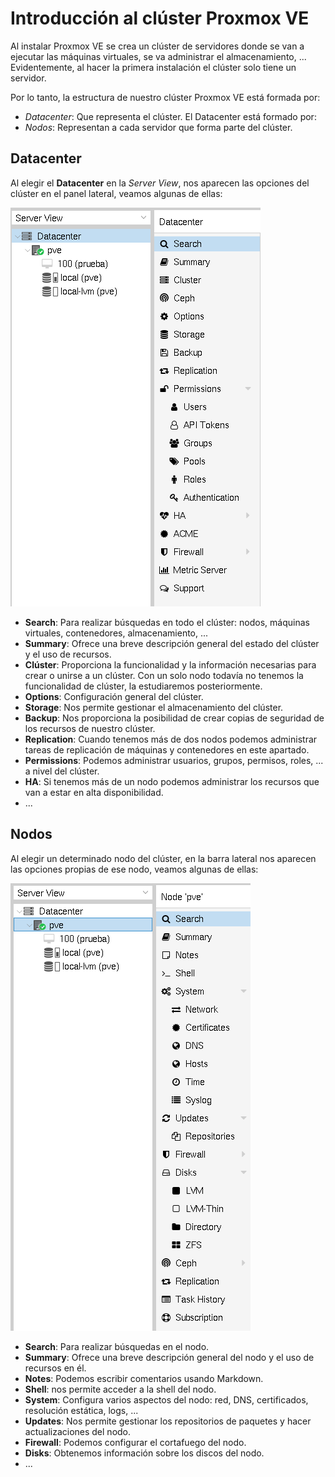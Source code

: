 # Introducción al clúster Proxmox VE

Al instalar Proxmox VE se crea un clúster de servidores donde se van a
ejecutar las máquinas virtuales, se va administrar el
almacenamiento, ... Evidentemente, al hacer la primera instalación el
clúster solo tiene un servidor.

Por lo tanto, la estructura de nuestro clúster Proxmox VE está formada
por:

* *Datacenter*: Que representa el clúster. El Datacenter está formado
  por:
* *Nodos*: Representan a cada servidor que forma parte del clúster.

## Datacenter

Al elegir el **Datacenter** en la *Server View*, nos aparecen las
opciones del clúster en el panel lateral, veamos algunas de ellas:

![datacenter](img/datacenter.png)

* **Search**: Para realizar búsquedas en todo el clúster: nodos,
  máquinas virtuales, contenedores, almacenamiento, ...
* **Summary**: Ofrece una breve descripción general del estado del
  clúster y el uso de recursos.
* **Clúster**: Proporciona la funcionalidad y la información
  necesarias para crear o unirse a un clúster. Con un solo nodo
  todavía no tenemos la funcionalidad de clúster, la estudiaremos
  posteriormente.
* **Options**: Configuración general del clúster.
* **Storage**: Nos permite gestionar el almacenamiento del clúster.
* **Backup**: Nos proporciona la posibilidad de crear copias de
  seguridad de los recursos de nuestro clúster.
* **Replication**: Cuando tenemos más de dos nodos podemos administrar
  tareas de replicación de máquinas y contenedores en este apartado.
* **Permissions**: Podemos administrar usuarios, grupos, permisos,
  roles, ... a nivel del clúster.
* **HA**: Si tenemos más de un nodo podemos administrar los recursos
  que van a estar en alta disponibilidad.
* ...

## Nodos

Al elegir un determinado nodo del clúster, en la barra lateral nos
aparecen las opciones propias de ese nodo, veamos algunas de ellas:

![node](img/node.png)

* **Search**: Para realizar búsquedas en el nodo.
* **Summary**: Ofrece una breve descripción general del nodo y el uso de recursos en él.
* **Notes**: Podemos escribir comentarios usando Markdown.
* **Shell**: nos permite acceder a la shell del nodo.
* **System**: Configura varios aspectos del nodo: red, DNS, certificados, resolución estática, logs, ...
* **Updates**: Nos permite gestionar los repositorios de paquetes y hacer actualizaciones del nodo.
* **Firewall**: Podemos configurar el cortafuego del nodo.
* **Disks**: Obtenemos información sobre los discos del nodo.
* ...
